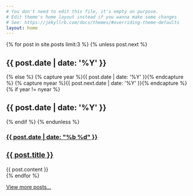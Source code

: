 ```yaml
---
# You don't need to edit this file, it's empty on purpose.
# Edit theme's home layout instead if you wanna make some changes
# See: https://jekyllrb.com/docs/themes/#overriding-theme-defaults
layout: home
---
```


<section class="post-list">
  {% for post in site.posts limit:3 %}
    {% unless post.next %}
      <h2 class="category-title">{{ post.date | date: '%Y' }}</h2>
    {% else %}
      {% capture year %}{{ post.date | date: '%Y' }}{% endcapture %}
      {% capture nyear %}{{ post.next.date | date: '%Y' }}{% endcapture %}
      {% if year != nyear %}
        <h2 class="category-title">{{ post.date | date: '%Y' }}</h2>
      {% endif %}
    {% endunless %}
    <article class="post-item">
      <div class="panel panel-default thumbnail well well-sm">
        <a class="post-link" href="{{ post.url | prepend: site.baseurl }}">
        <div class="panel-heading">
          <h3 class="panel-title">
            <span class="post-meta date-label">{{ post.date | date: "%b %d" }}</span>
            <div class="article-title"><h3>{{ post.title }}</h3></div>
          </h3>
        </div>
        </a>
        <div class="panel-body well well-sm">
          {{ post.content }}
        </div>
      </div>
    </article>
  {% endfor %}
</section>
<p class="text-center">
  <a class="btn btn-default" href="{{ site.url }}/blog" role="button">View more posts...</a>
</p>